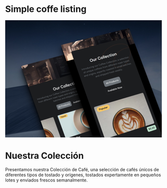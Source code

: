# Simple coffe listing

![Mockup simpleCoffe](simplecof.png)

# Nuestra Colección

Presentamos nuestra Colección de Café, una selección de cafés únicos de diferentes tipos de tostado y orígenes, tostados expertamente en pequeños lotes y enviados frescos semanalmente.